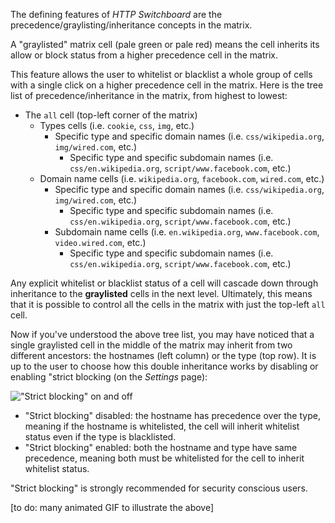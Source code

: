 The defining features of *HTTP Switchboard* are the precedence/graylisting/inheritance concepts in the matrix.

A "graylisted" matrix cell (pale green or pale red) means the cell inherits its allow or block status from a higher precedence cell in the matrix.

This feature allows the user to whitelist or blacklist a whole group of cells with a single click on a higher precedence cell in the matrix. Here is the tree list of precedence/inheritance in the matrix, from highest to lowest:

- The `all` cell (top-left corner of the matrix)
    * Types cells (i.e. `cookie`, `css`, `img`, etc.)
        - Specific type and specific domain names (i.e. `css/wikipedia.org`, `img/wired.com`, etc.)
            * Specific type and specific subdomain names (i.e. `css/en.wikipedia.org`, `script/www.facebook.com`, etc.)
    * Domain name cells (i.e. `wikipedia.org`, `facebook.com`, `wired.com`, etc.)
        - Specific type and specific domain names (i.e. `css/wikipedia.org`, `img/wired.com`, etc.)
            * Specific type and specific subdomain names (i.e. `css/en.wikipedia.org`, `script/www.facebook.com`, etc.)
        - Subdomain name cells (i.e. `en.wikipedia.org`, `www.facebook.com`, `video.wired.com`, etc.)
            * Specific type and specific subdomain names (i.e. `css/en.wikipedia.org`, `script/www.facebook.com`, etc.)

Any explicit whitelist or blacklist status of a cell will cascade down through inheritance to the **graylisted** cells in the next level. Ultimately, this means that it is possible to control all the cells in the matrix with just the top-left `all` cell.

Now if you've understood the above tree list, you may have noticed that a single graylisted cell in the middle of the matrix may inherit from two different ancestors: the hostnames (left column) or the type (top row). It is up to the user to choose how this double inheritance works by disabling or enabling "strict blocking (on the *Settings* page):

!["Strict blocking" on and off](https://raw.github.com/gorhill/httpswitchboard/master/doc/img/strict-blocking.gif)

- "Strict blocking" disabled: the hostname has precedence over the type, meaning if the hostname is whitelisted, the cell will inherit whitelist status even if the type is blacklisted.
- "Strict blocking" enabled: both the hostname and type have same precedence, meaning both must be whitelisted for the cell to inherit whitelist status.

"Strict blocking" is strongly recommended for security conscious users.

[to do: many animated GIF to illustrate the above]